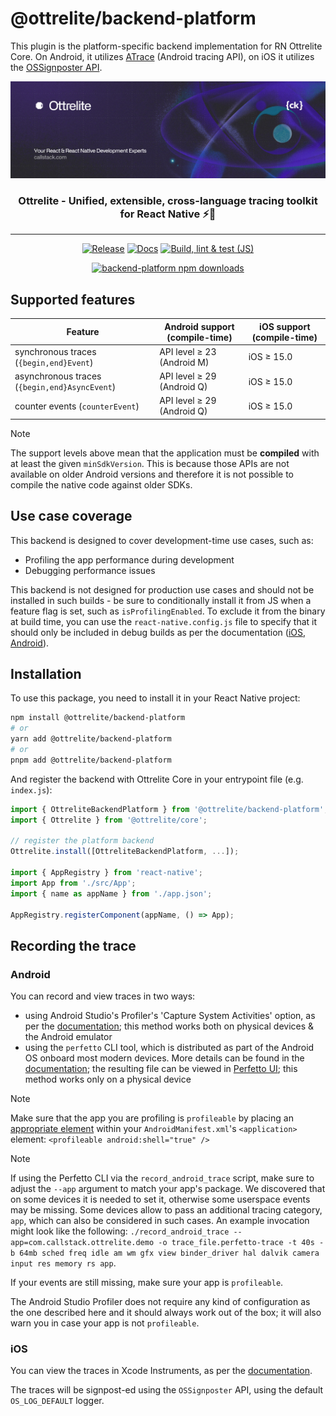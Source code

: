 # @ottrelite/backend-platform

This plugin is the platform-specific backend implementation for RN Ottrelite Core. On Android, it utilizes [ATrace](https://developer.android.com/ndk/reference/group/tracing) (Android tracing API), on iOS it utilizes the [OSSignposter API](https://developer.apple.com/documentation/os/ossignposter).

<a href="https://www.callstack.com/open-source?utm_campaign=generic&utm_source=github&utm_medium=referral&utm_content=ottrelite" align="center">
  <picture>
    <img alt="Ottrelite" src="https://github.com/callstackincubator/ottrelite/blob/main/img/banner.jpg?raw=true">
  </picture>
</a>

<h3 align="center">
  <b>Ottrelite</b> - Unified, extensible, cross-language tracing toolkit for React Native ⚡️🔎
</h3>

---

<div align="center">

  [![Release](https://github.com/callstackincubator/ottrelite/actions/workflows/release.yml/badge.svg)](https://github.com/callstackincubator/ottrelite/actions/workflows/release.yml)
  [![Docs](https://github.com/callstackincubator/ottrelite/actions/workflows/docs.yml/badge.svg)](https://github.com/callstackincubator/ottrelite/actions/workflows/docs.yml)
  [![Build, lint & test (JS)](https://github.com/callstackincubator/ottrelite/actions/workflows/build-lint-test.yml/badge.svg)](https://github.com/callstackincubator/ottrelite/actions/workflows/build-lint-test.yml)

  [![backend-platform npm downloads](https://img.shields.io/npm/dm/@ottrelite/backend-platform.svg?style=flat-square&label=NPM%20-%20%40ottrelite%2Fbackend-platform)](https://www.npmjs.com/package/@ottrelite/backend-platform)

</div>

## Supported features

| Feature                                       | Android support (compile-time) | iOS support (compile-time) |
| --------------------------------------------- | ------------------------------ | -------------------------- |
| synchronous traces (`{begin,end}Event`)       | API level ≥ 23 (Android M)     | iOS ≥ 15.0                 |
| asynchronous traces (`{begin,end}AsyncEvent`) | API level ≥ 29 (Android Q)     | iOS ≥ 15.0                 |
| counter events (`counterEvent`)               | API level ≥ 29 (Android Q)     | iOS ≥ 15.0                 |

> [!NOTE]
> The support levels above mean that the application must be **compiled** with at least the given `minSdkVersion`. This is because those APIs are not available on older Android versions and therefore it is not possible to compile the native code against older SDKs.

## Use case coverage

This backend is designed to cover development-time use cases, such as:

- Profiling the app performance during development
- Debugging performance issues

This backend is not designed for production use cases and should not be installed in such builds - be sure to conditionally install it from JS when a feature flag is set, such as `isProfilingEnabled`. To exclude it from the binary at build time, you can use the `react-native.config.js` file to specify that it should only be included in debug builds as per the documentation ([iOS](https://github.com/react-native-community/cli/blob/main/docs/dependencies.md#platformsiosconfigurations), [Android](https://github.com/react-native-community/cli/blob/main/docs/dependencies.md#platformsandroidbuildtypes)).

## Installation

To use this package, you need to install it in your React Native project:

```bash
npm install @ottrelite/backend-platform
# or
yarn add @ottrelite/backend-platform
# or
pnpm add @ottrelite/backend-platform
```

And register the backend with Ottrelite Core in your entrypoint file (e.g. `index.js`):

```javascript
import { OttreliteBackendPlatform } from '@ottrelite/backend-platform';
import { Ottrelite } from '@ottrelite/core';

// register the platform backend
Ottrelite.install([OttreliteBackendPlatform, ...]);

import { AppRegistry } from 'react-native';
import App from './src/App';
import { name as appName } from './app.json';

AppRegistry.registerComponent(appName, () => App);
```

## Recording the trace

### Android

You can record and view traces in two ways:
- using Android Studio's Profiler's 'Capture System Activities' option, as per the [documentation](https://developer.android.com/studio/profile); this method works both on physical devices & the Android emulator
- using the `perfetto` CLI tool, which is distributed as part of the Android OS onboard most modern devices. More details can be found in the [documentation](https://perfetto.dev/docs/getting-started/system-tracing); the resulting file can be viewed in [Perfetto UI](https://ui.perfetto.dev/); this method works only on a physical device

> [!NOTE]
> Make sure that the app you are profiling is `profileable` by placing an [appropriate element](https://developer.android.com/guide/topics/manifest/profileable-element) within your `AndroidManifest.xml`'s `<application>` element: `<profileable android:shell="true" />`

> [!NOTE]
> If using the Perfetto CLI via the `record_android_trace` script, make sure to adjust the `--app` argument to match your app's package. We discovered that on some devices it is needed to set it, otherwise some userspace events may be missing. Some devices allow to pass an additional tracing category, `app`, which can also be considered in such cases. An example invocation might look like the following: `./record_android_trace --app=com.callstack.ottrelite.demo -o trace_file.perfetto-trace -t 40s -b 64mb sched freq idle am wm gfx view binder_driver hal dalvik camera input res memory rs app`.
>
> If your events are still missing, make sure your app is `profileable`.
>
> The Android Studio Profiler does not require any kind of configuration as the one described here and it should always work out of the box; it will also warn you in case your app is not `profileable`.

### iOS

You can view the traces in Xcode Instruments, as per the [documentation](https://developer.apple.com/documentation/os/recording-performance-data#Review-Signposts-in-Instruments).

The traces will be signpost-ed using the `OSSignposter` API, using the default `OS_LOG_DEFAULT` logger.
